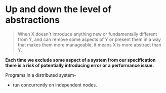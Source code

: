 # Up and down the level of abstractions

>When X doesn't introduce anything new or fundamentally different from Y, and can remove some aspects of Y or present them in a way that makes them more manageable, it means X is more abstract than Y.


**Each time we exclude some aspect of a system from our specification there is a risk of potentially introducing error or a performance issue.**

Programs in a distributed system-
* run concurrently on independent nodes.


